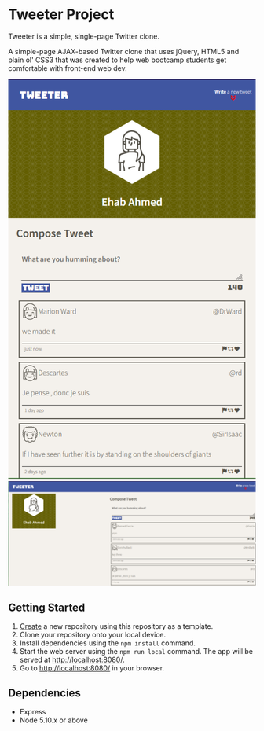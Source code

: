 # Tweeter Project

Tweeter is a simple, single-page Twitter clone.

A simple-page AJAX-based Twitter clone that uses jQuery, HTML5 and plain ol' CSS3 that was created to help 
web bootcamp students get comfortable with front-end web dev.

!["screenshot Tweeter-page"](https://github.com/ehabahmed23/tweeter/blob/master/docs/Tweeter-home-tablet.PNG)
!["screenshot Tweeter-page-desktop"](https://github.com/ehabahmed23/tweeter/blob/master/docs/Tweeter-home-desktop.PNG)

## Getting Started

1. [Create](https://docs.github.com/en/repositories/creating-and-managing-repositories/creating-a-repository-from-a-template) a new repository using this repository as a template.
2. Clone your repository onto your local device.
3. Install dependencies using the `npm install` command.
3. Start the web server using the `npm run local` command. The app will be served at <http://localhost:8080/>.
4. Go to <http://localhost:8080/> in your browser.

## Dependencies

- Express
- Node 5.10.x or above
